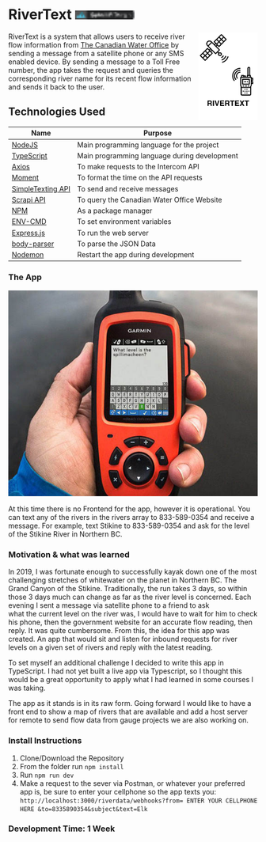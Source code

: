 # RiverText <a href="https://github.com/SeanMcTernan" target="_blank"><img src="https://raw.githubusercontent.com/SeanMcTernan/SeanMcTernan/140c9255ba95e71fc0988bc36cc1f327fe360b9f/ReadMe_Badge.svg" width="120"/></a>


<img src="https://raw.githubusercontent.com/SeanMcTernan/SeanMcTernan/cd44fb73ee68d7074b3d8677c2afc5bad6f355ec/RiverText.svg" align="right"
     alt="Clear-Monitoring App Image By Sean Mc Ternan " width="120" height="178">


RiverText is a system that allows users to receive river flow information from <a href="https://wateroffice.ec.gc.ca/mainmenu/real_time_data_index_e.html" target="_blank">The Canadian Water Office</a> by sending a message from a satellite phone or any SMS enabled device. By sending a message to a Toll Free number, the app takes the request and queries the corresponding river name for its recent flow information and sends it back to the user.


## Technologies Used
| Name                                                        | Purpose                                                                                                    |
| ----------------------------------------------------------- | ---------------------------------------------------------------------------------------------------------- |
| [NodeJS](https://nodejs.org/en/)         | Main programming language for the project |
| [TypeScript](https://www.typescriptlang.org/)         | Main programming language during development|
| [Axios](https://www.npmjs.com/package/axios)                      | To make requests to the Intercom API |
| [Moment](https://momentjs.com/)                      | To format the time on the API requests |
| [SimpleTexting API](https://www.simpletexting.com) | To send and receive messages                                                          |
| [Scrapi API](https://scrap2api.web.app/d)                     | To query the Canadian Water Office Website                                                                                     |
| [NPM](https://www.npmjs.com/)                                | As a package manager                                                         |
| [ENV-CMD](https://www.npmjs.com/package/env-cmd)                     | To set environment variables                                                                                                 |
| [Express.js](https://expressjs.com/)                            | To run the web server                                                                                      |
| [body-parser](https://www.npmjs.com/package/body-parser)                                   | To parse the JSON Data
| [Nodemon](https://www.npmjs.com/package/nodemon)                            | Restart the app during development             

### The App

<p align="center">
  <img src="https://github.com/SeanMcTernan/SeanMcTernan/blob/main/RiverText.jpg?raw=true" alt="Clear Monitoring CLI" width="738">
</p>

At this time there is no Frontend for the app, however it is operational. You can text any of the rivers in the rivers array to 833-589-0354 and receive a message. For example, text Stikine to 833-589-0354 and ask for the level of the Stikine River in Northern BC.


### Motivation & what was learned

In 2019, I was fortunate enough to successfully kayak down one of the most challenging stretches of whitewater on the planet in Northern BC. The Grand Canyon of the Stikine. Traditionally, the run takes 3 days, so within those 3 days much can change as far as the river level is concerned. Each evening I sent a message via satellite phone to a friend to ask what the current level on the river was, I would have to wait for him to check his phone, then the government website for an accurate flow reading, then reply. It was quite cumbersome. From this, the idea for this app was created. An app that would sit and listen for inbound requests for river levels on a given set of rivers and reply with the latest reading. 

To set myself an additional challenge I decided to write this app in TypeScript. I had not yet built a live app via Typescript, so I thought this would be a great opportunity to apply what I had learned in some courses I was taking. 
 
The app as it stands is in its raw form. Going forward I would like to have a front end to show a map of rivers that are available and add a host server for remote to send flow data from gauge projects we are also working on. 

### Install Instructions

1. Clone/Download the Repository 
2. From the folder run `npm install`
3. Run `npm run dev`
4. Make a request to the sever via Postman, or whatever your preferred app is, be sure to enter your cellphone so the app texts you: 
`http://localhost:3000/riverdata/webhooks?from= ENTER YOUR CELLPHONE HERE &to=8335890354&subject&text=Elk`

### Development Time: 1 Week
